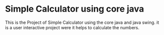 # Simple Calculator using core java
This is the Project of Simple Calculator using the core java and java swing. it is a user interactive project were it helps to calculate the numbers. 
